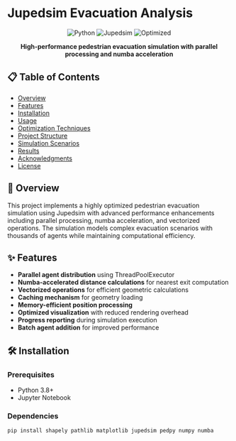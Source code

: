 # Jupedsim Evacuation Analysis

<div align="center">

![Python](https://img.shields.io/badge/Python-3.8%2B-blue.svg)
![Jupedsim](https://img.shields.io/badge/Jupedsim-0.2.0-green.svg)
![Optimized](https://img.shields.io/badge/Optimized-Performance-orange.svg)

**High-performance pedestrian evacuation simulation with parallel processing and numba acceleration**

</div>

## 📋 Table of Contents

- [Overview](#overview)
- [Features](#features)
- [Installation](#installation)
- [Usage](#usage)
- [Optimization Techniques](#optimization-techniques)
- [Project Structure](#project-structure)
- [Simulation Scenarios](#simulation-scenarios)
- [Results](#results)
- [Acknowledgments](#acknowledgments)
- [License](#license)

## 📖 Overview

This project implements a highly optimized pedestrian evacuation simulation using Jupedsim with advanced performance enhancements including parallel processing, numba acceleration, and vectorized operations. The simulation models complex evacuation scenarios with thousands of agents while maintaining computational efficiency.

## ✨ Features

- **Parallel agent distribution** using ThreadPoolExecutor
- **Numba-accelerated distance calculations** for nearest exit computation
- **Vectorized operations** for efficient geometric calculations
- **Caching mechanism** for geometry loading
- **Memory-efficient position processing**
- **Optimized visualization** with reduced rendering overhead
- **Progress reporting** during simulation execution
- **Batch agent addition** for improved performance

## 🛠 Installation

### Prerequisites
- Python 3.8+
- Jupyter Notebook

### Dependencies

```bash
pip install shapely pathlib matplotlib jupedsim pedpy numpy numba
